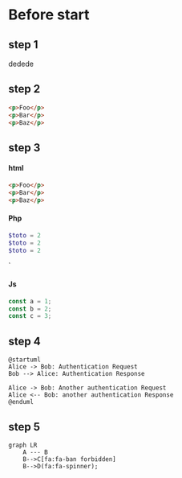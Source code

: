 # Before start

## step 1
dedede 

## step 2
```html
<p>Foo</p>
<p>Bar</p>
<p>Baz</p>
```
## step 3
<!-- tabs:start -->

#### **html**

```html
<p>Foo</p>
<p>Bar</p>
<p>Baz</p>
```

#### **Php**

```php
$toto = 2
$toto = 2
$toto = 2
```
`
#### **Js**

```javascript
const a = 1;
const b = 2;
const c = 3;
```

<!-- tabs:end -->
## step 4

```plantuml
@startuml
Alice -> Bob: Authentication Request
Bob --> Alice: Authentication Response

Alice -> Bob: Another authentication Request
Alice <-- Bob: another authentication Response
@enduml
```

## step 5

```mermaid
graph LR
    A --- B
    B-->C[fa:fa-ban forbidden]
    B-->D(fa:fa-spinner);
```

